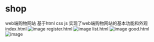 # shop
web端购物网站
基于html css js
实现了web端购物网站的基本功能和外观
index.html
![image](https://user-images.githubusercontent.com/65013676/150669393-a7e59f5e-f9e3-420b-ad9c-e45cc12e35b1.png)
register.html
![image](https://user-images.githubusercontent.com/65013676/150669431-e4bcf423-cceb-473f-877f-fd55ce4e9ecc.png)
list.html
![image](https://user-images.githubusercontent.com/65013676/150669448-7eacba89-4504-4485-a6a1-350fd4310f81.png)
good.html
![image](https://user-images.githubusercontent.com/65013676/150669458-33e3bf18-df55-4548-88c9-e430d47deca2.png)
